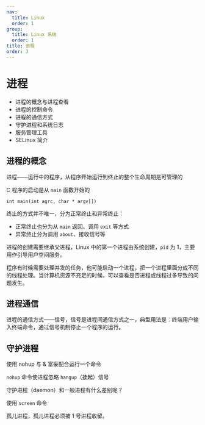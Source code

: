 ```yaml
---
nav:
  title: Linux
  order: 1
group:
  title: Linux 系统
  order: 1
title: 进程
order: 3
---
```


# 进程

- 进程的概念与进程查看
- 进程的控制命令
- 进程的通信方式
- 守护进程和系统日志
- 服务管理工具
- SELinux 简介

## 进程的概念

进程——运行中的程序，从程序开始运行到终止的整个生命周期是可管理的

C 程序的启动是从 `main` 函数开始的

`int main(int agrc, char * argv[])`

终止的方式并不唯一，分为正常终止和异常终止：

- 正常终止也分为从 `main` 返回、调用 `exit` 等方式
- 异常终止分为调用 `about`、接收信号等

进程的创建需要继承父进程，Linux 中的第一个进程由系统创建，`pid` 为 1，主要用作引导用户空间服务。

程序有时候需要处理并发的任务，他可能启动一个进程，把一个进程里面分成不同的线程处理。当计算机资源不充足的时候，可以查看是否进程或线程过多导致的问题发生。


## 进程通信

进程的通信方式——信号，信号是进程间通信方式之一，典型用法是：终端用户输入终端命令，通过信号机制停止一个程序的运行。

## 守护进程

使用 nohup 与 & 富豪配合运行一个命令

`nohup` 命令使进程忽略 `hangup`（挂起）信号

守护进程（daemon）和一般进程有什么差别呢？

使用 `screen` 命令

孤儿进程，孤儿进程必须被 1 号进程收留。